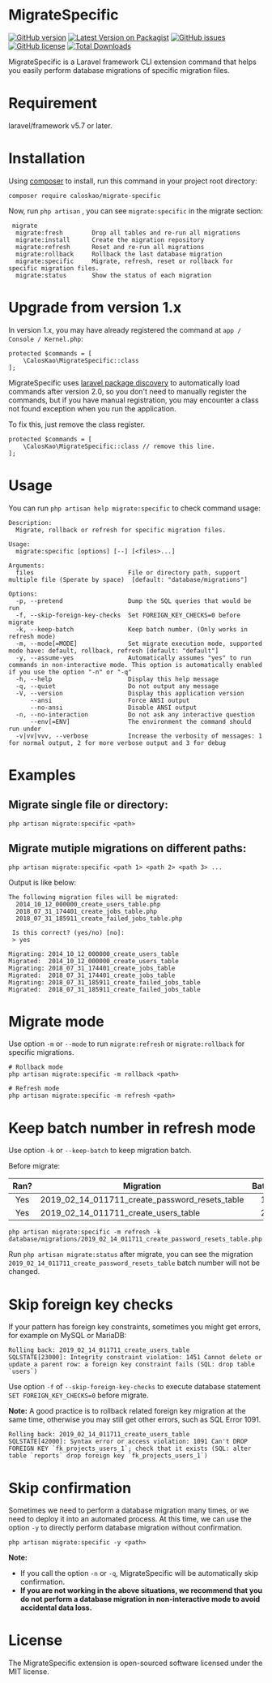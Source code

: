 # MigrateSpecific

[![GitHub version](https://badge.fury.io/gh/caloskao%2Fmigrate-specific.svg)](https://badge.fury.io/gh/caloskao%2Fmigrate-specific)
[![Latest Version on Packagist](https://img.shields.io/packagist/v/caloskao/migrate-specific.svg)](https://packagist.org/packages/caloskao/migrate-specific)
[![GitHub issues](https://img.shields.io/github/issues/caloskao/migrate-specific.svg)](https://github.com/caloskao/migrate-specific/issues)
[![GitHub license](https://img.shields.io/github/license/caloskao/migrate-specific.svg)](https://github.com/caloskao/migrate-specific/blob/master/LICENSE)
[![Total Downloads](https://img.shields.io/packagist/dt/caloskao/migrate-specific.svg)](https://packagist.org/packages/caloskao/migrate-specific)

MigrateSpecific is a Laravel framework CLI extension command that helps you easily perform database migrations of specific migration files.

# Requirement

laravel/framework v5.7 or later.

# Installation

Using [composer](https://getcomposer.org/) to install, run this command in your project root directory:

```
composer require caloskao/migrate-specific
```

Now, run `php artisan` , you can see `migrate:specific` in the migrate section:

```
 migrate
  migrate:fresh        Drop all tables and re-run all migrations
  migrate:install      Create the migration repository
  migrate:refresh      Reset and re-run all migrations
  migrate:rollback     Rollback the last database migration
  migrate:specific     Migrate, refresh, reset or rollback for specific migration files.
  migrate:status       Show the status of each migration
```

# Upgrade from version 1.x

In version 1.x, you may have already registered the command at `app / Console / Kernel.php`:

```
protected $commands = [
    \CalosKao\MigrateSpecific::class
];
```

MigrateSpecific uses [laravel package discovery](https://laravel.com/docs/5.8/packages#package-discovery) to automatically load commands after version 2.0, so you don't need to manually register the commands, but if you have manual registration, you may encounter a class not found exception when you run the application.

To fix this, just remove the class register.

```
protected $commands = [
    \CalosKao\MigrateSpecific::class // remove this line.
];
```

# Usage

You can run `php artisan help migrate:specific` to check command usage:

```
Description:
  Migrate, rollback or refresh for specific migration files.

Usage:
  migrate:specific [options] [--] [<files>...]

Arguments:
  files                          File or directory path, support multiple file (Sperate by space)  [default: "database/migrations"]

Options:
  -p, --pretend                  Dump the SQL queries that would be run
  -f, --skip-foreign-key-checks  Set FOREIGN_KEY_CHECKS=0 before migrate
  -k, --keep-batch               Keep batch number. (Only works in refresh mode)
  -m, --mode[=MODE]              Set migrate execution mode, supported mode have: default, rollback, refresh [default: "default"]
  -y, --assume-yes               Automatically assumes "yes" to run commands in non-interactive mode. This option is automatically enabled if you use the option "-n" or "-q"
  -h, --help                     Display this help message
  -q, --quiet                    Do not output any message
  -V, --version                  Display this application version
      --ansi                     Force ANSI output
      --no-ansi                  Disable ANSI output
  -n, --no-interaction           Do not ask any interactive question
      --env[=ENV]                The environment the command should run under
  -v|vv|vvv, --verbose           Increase the verbosity of messages: 1 for normal output, 2 for more verbose output and 3 for debug
```

# Examples

## Migrate single file or directory:

```
php artisan migrate:specific <path>
```

## Migrate mutiple migrations on different paths:

```
php artisan migrate:specific <path 1> <path 2> <path 3> ...
```

Output is like below:

```
The following migration files will be migrated:
  2014_10_12_000000_create_users_table.php
  2018_07_31_174401_create_jobs_table.php
  2018_07_31_185911_create_failed_jobs_table.php

 Is this correct? (yes/no) [no]:
 > yes

Migrating: 2014_10_12_000000_create_users_table
Migrated:  2014_10_12_000000_create_users_table
Migrating: 2018_07_31_174401_create_jobs_table
Migrated:  2018_07_31_174401_create_jobs_table
Migrating: 2018_07_31_185911_create_failed_jobs_table
Migrated:  2018_07_31_185911_create_failed_jobs_table
```

# Migrate mode

Use option `-m` or `--mode` to run `migrate:refresh` or `migrate:rollback` for specific migrations.

```
# Rollback mode
php artisan migrate:specific -m rollback <path>

# Refresh mode
php artisan migrate:specific -m refresh <path>
```

# Keep batch number in refresh mode

Use option `-k` or `--keep-batch` to keep migration batch.

Before migrate:

| Ran?  | Migration                                      | Batch |
|:-----:|------------------------------------------------|:-----:|
| Yes   | 2019_02_14_011711_create_password_resets_table | 1     |
| Yes   | 2019_02_14_011711_create_users_table           | 2     |

```
php artisan migrate:specific -m refresh -k database/migrations/2019_02_14_011711_create_password_resets_table.php
```

Run `php artisan migrate:status` after migrate, you can see the migration `2019_02_14_011711_create_password_resets_table` batch number will not be changed.

# Skip foreign key checks

If your pattern has foreign key constraints, sometimes you might get errors, for example on MySQL or MariaDB:

```
Rolling back: 2019_02_14_011711_create_users_table
SQLSTATE[23000]: Integrity constraint violation: 1451 Cannot delete or update a parent row: a foreign key constraint fails (SQL: drop table `users`)
```

Use option `-f` of `--skip-foreign-key-checks` to execute database statement `SET FOREIGN_KEY_CHECKS=0` before migrate.

**Note:** A good practice is to rollback related foreign key migration at the same time, otherwise you may still get other errors, such as SQL Error 1091.

```
Rolling back: 2019_02_14_011711_create_users_table
SQLSTATE[42000]: Syntax error or access violation: 1091 Can't DROP FOREIGN KEY `fk_projects_users_1`; check that it exists (SQL: alter table `reports` drop foreign key `fk_projects_users_1`)
```

# Skip confirmation

Sometimes we need to perform a database migration many times, or we need to deploy it into an automated process. At this time, we can use the option `-y` to directly perform database migration without confirmation.

```
php artisan migrate:specific -y <path>
```

**Note:**

- If you call the option `-n` or `-q`, MigrateSpecific will be automatically skip confirmation.
- **If you are not working in the above situations, we recommend that you do not perform a database migration in non-interactive mode to avoid accidental data loss.**

# License

The MigrateSpecific extension is open-sourced software licensed under the MIT license.
